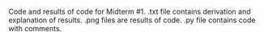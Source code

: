 Code and results of code for Midterm #1.
.txt file contains derivation and explanation of results.
.png files are results of code.
.py file contains code with comments.
